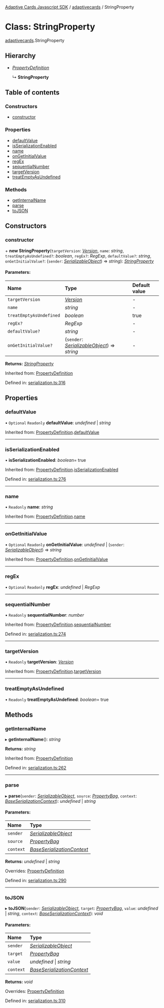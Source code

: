 [Adaptive Cards Javascript SDK](../README.md) / [adaptivecards](../modules/adaptivecards.md) / StringProperty

# Class: StringProperty

[adaptivecards](../modules/adaptivecards.md).StringProperty

## Hierarchy

- [_PropertyDefinition_](serialization.propertydefinition.md)

  ↳ **StringProperty**

## Table of contents

### Constructors

- [constructor](adaptivecards.stringproperty.md#constructor)

### Properties

- [defaultValue](adaptivecards.stringproperty.md#defaultvalue)
- [isSerializationEnabled](adaptivecards.stringproperty.md#isserializationenabled)
- [name](adaptivecards.stringproperty.md#name)
- [onGetInitialValue](adaptivecards.stringproperty.md#ongetinitialvalue)
- [regEx](adaptivecards.stringproperty.md#regex)
- [sequentialNumber](adaptivecards.stringproperty.md#sequentialnumber)
- [targetVersion](adaptivecards.stringproperty.md#targetversion)
- [treatEmptyAsUndefined](adaptivecards.stringproperty.md#treatemptyasundefined)

### Methods

- [getInternalName](adaptivecards.stringproperty.md#getinternalname)
- [parse](adaptivecards.stringproperty.md#parse)
- [toJSON](adaptivecards.stringproperty.md#tojson)

## Constructors

### constructor

\+ **new StringProperty**(`targetVersion`: [_Version_](serialization.version.md), `name`: _string_, `treatEmptyAsUndefined?`: _boolean_, `regEx?`: _RegExp_, `defaultValue?`: _string_, `onGetInitialValue?`: (`sender`: [_SerializableObject_](serialization.serializableobject.md)) => _string_): [_StringProperty_](serialization.stringproperty.md)

#### Parameters:

| Name                    | Type                                                                                | Default value |
| :---------------------- | :---------------------------------------------------------------------------------- | :------------ |
| `targetVersion`         | [_Version_](serialization.version.md)                                               | -             |
| `name`                  | _string_                                                                            | -             |
| `treatEmptyAsUndefined` | _boolean_                                                                           | true          |
| `regEx?`                | _RegExp_                                                                            | -             |
| `defaultValue?`         | _string_                                                                            | -             |
| `onGetInitialValue?`    | (`sender`: [_SerializableObject_](serialization.serializableobject.md)) => _string_ | -             |

**Returns:** [_StringProperty_](serialization.stringproperty.md)

Inherited from: [PropertyDefinition](serialization.propertydefinition.md)

Defined in: [serialization.ts:316](https://github.com/microsoft/AdaptiveCards/blob/0938a1f10/source/nodejs/adaptivecards/src/serialization.ts#L316)

## Properties

### defaultValue

• `Optional` `Readonly` **defaultValue**: _undefined_ \| _string_

Inherited from: [PropertyDefinition](serialization.propertydefinition.md).[defaultValue](serialization.propertydefinition.md#defaultvalue)

---

### isSerializationEnabled

• **isSerializationEnabled**: _boolean_= true

Inherited from: [PropertyDefinition](serialization.propertydefinition.md).[isSerializationEnabled](serialization.propertydefinition.md#isserializationenabled)

Defined in: [serialization.ts:276](https://github.com/microsoft/AdaptiveCards/blob/0938a1f10/source/nodejs/adaptivecards/src/serialization.ts#L276)

---

### name

• `Readonly` **name**: _string_

Inherited from: [PropertyDefinition](serialization.propertydefinition.md).[name](serialization.propertydefinition.md#name)

---

### onGetInitialValue

• `Optional` `Readonly` **onGetInitialValue**: _undefined_ \| (`sender`: [_SerializableObject_](serialization.serializableobject.md)) => _string_

Inherited from: [PropertyDefinition](serialization.propertydefinition.md).[onGetInitialValue](serialization.propertydefinition.md#ongetinitialvalue)

---

### regEx

• `Optional` `Readonly` **regEx**: _undefined_ \| _RegExp_

---

### sequentialNumber

• `Readonly` **sequentialNumber**: _number_

Inherited from: [PropertyDefinition](serialization.propertydefinition.md).[sequentialNumber](serialization.propertydefinition.md#sequentialnumber)

Defined in: [serialization.ts:274](https://github.com/microsoft/AdaptiveCards/blob/0938a1f10/source/nodejs/adaptivecards/src/serialization.ts#L274)

---

### targetVersion

• `Readonly` **targetVersion**: [_Version_](serialization.version.md)

Inherited from: [PropertyDefinition](serialization.propertydefinition.md).[targetVersion](serialization.propertydefinition.md#targetversion)

---

### treatEmptyAsUndefined

• `Readonly` **treatEmptyAsUndefined**: _boolean_= true

## Methods

### getInternalName

▸ **getInternalName**(): _string_

**Returns:** _string_

Inherited from: [PropertyDefinition](serialization.propertydefinition.md)

Defined in: [serialization.ts:262](https://github.com/microsoft/AdaptiveCards/blob/0938a1f10/source/nodejs/adaptivecards/src/serialization.ts#L262)

---

### parse

▸ **parse**(`sender`: [_SerializableObject_](serialization.serializableobject.md), `source`: [_PropertyBag_](../modules/serialization.md#propertybag), `context`: [_BaseSerializationContext_](serialization.baseserializationcontext.md)): _undefined_ \| _string_

#### Parameters:

| Name      | Type                                                                    |
| :-------- | :---------------------------------------------------------------------- |
| `sender`  | [_SerializableObject_](serialization.serializableobject.md)             |
| `source`  | [_PropertyBag_](../modules/serialization.md#propertybag)                |
| `context` | [_BaseSerializationContext_](serialization.baseserializationcontext.md) |

**Returns:** _undefined_ \| _string_

Overrides: [PropertyDefinition](serialization.propertydefinition.md)

Defined in: [serialization.ts:290](https://github.com/microsoft/AdaptiveCards/blob/0938a1f10/source/nodejs/adaptivecards/src/serialization.ts#L290)

---

### toJSON

▸ **toJSON**(`sender`: [_SerializableObject_](serialization.serializableobject.md), `target`: [_PropertyBag_](../modules/serialization.md#propertybag), `value`: _undefined_ \| _string_, `context`: [_BaseSerializationContext_](serialization.baseserializationcontext.md)): _void_

#### Parameters:

| Name      | Type                                                                    |
| :-------- | :---------------------------------------------------------------------- |
| `sender`  | [_SerializableObject_](serialization.serializableobject.md)             |
| `target`  | [_PropertyBag_](../modules/serialization.md#propertybag)                |
| `value`   | _undefined_ \| _string_                                                 |
| `context` | [_BaseSerializationContext_](serialization.baseserializationcontext.md) |

**Returns:** _void_

Overrides: [PropertyDefinition](serialization.propertydefinition.md)

Defined in: [serialization.ts:310](https://github.com/microsoft/AdaptiveCards/blob/0938a1f10/source/nodejs/adaptivecards/src/serialization.ts#L310)
